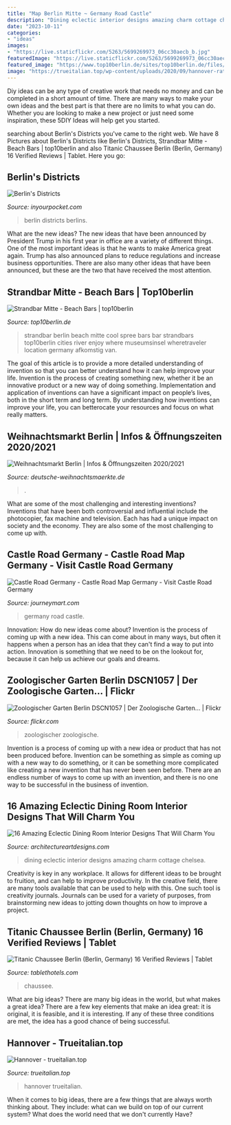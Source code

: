 ```yaml
---
title: "Map Berlin Mitte ~ Germany Road Castle"
description: "Dining eclectic interior designs amazing charm cottage chelsea"
date: "2023-10-11"
categories:
- "ideas"
images:
- "https://live.staticflickr.com/5263/5699269973_06cc30aecb_b.jpg"
featuredImage: "https://live.staticflickr.com/5263/5699269973_06cc30aecb_b.jpg"
featured_image: "https://www.top10berlin.de/sites/top10berlin.de/files/location/mainimages/2014/05/26/fullsize_strandbarmitte_betreiber1_foto_bernd_schoenberger.jpg"
image: "https://trueitalian.top/wp-content/uploads/2020/09/hannover-rathaus-2-1985x1116-1024x576.jpg"
---
```



Diy ideas can be any type of creative work that needs no money and can be completed in a short amount of time. There are many ways to make your own ideas and the best part is that there are no limits to what you can do. Whether you are looking to make a new project or just need some inspiration, these 5DIY Ideas will help get you started.

	

		
searching about Berlin&#039;s Districts you've came to the right web. We have 8 Pictures about Berlin&#039;s Districts like Berlin&#039;s Districts, Strandbar Mitte - Beach Bars | top10berlin and also Titanic Chaussee Berlin (Berlin, Germany) 16 Verified Reviews | Tablet. Here you go:
		
    
## Berlin&#039;s Districts

<img loading=lazy src="https://s.inyourpocket.com/gallery/118346.jpg" onerror="this.onerror=null;this.src='https://tse4.mm.bing.net/th?id=OIP.lpzs5T3DiQV-EAUSKQqbPgHaGF&amp;pid=15.1';" alt="Berlin&#039;s Districts">

_Source: inyourpocket.com_

>berlin districts berlins. 

	

What are the new ideas?
The new ideas that have been announced by President Trump in his first year in office are a variety of different things. One of the most important ideas is that he wants to make America great again. Trump has also announced plans to reduce regulations and increase business opportunities. There are also many other ideas that have been announced, but these are the two that have received the most attention.

    
## Strandbar Mitte - Beach Bars | Top10berlin

<img loading=lazy src="https://www.top10berlin.de/sites/top10berlin.de/files/location/mainimages/2014/05/26/fullsize_strandbarmitte_betreiber1_foto_bernd_schoenberger.jpg" onerror="this.onerror=null;this.src='https://tse2.mm.bing.net/th?id=OIP.ya2qmF4wVncrZlF7HR_0CwHaE7&amp;pid=15.1';" alt="Strandbar Mitte - Beach Bars | top10berlin">

_Source: top10berlin.de_

>strandbar berlin beach mitte cool spree bars bar strandbars top10berlin cities river enjoy where museumsinsel wheretraveler location germany afkomstig van. 

	

The goal of this article is to provide a more detailed understanding of invention so that you can better understand how it can help improve your life.
Invention is the process of creating something new, whether it be an innovative product or a new way of doing something. Implementation and application of inventions can have a significant impact on people’s lives, both in the short term and long term. By understanding how inventions can improve your life, you can betterocate your resources and focus on what really matters.

    
## Weihnachtsmarkt Berlin | Infos &amp; Öffnungszeiten 2020/2021

<img loading=lazy src="https://www.deutsche-weihnachtsmaerkte.de/data/images/kundenbilder/thumbs/christaven_1840@big.jpg" onerror="this.onerror=null;this.src='https://tse1.mm.bing.net/th?id=OIP.hRMObyoZfv6_RgvW899P3QHaFj&amp;pid=15.1';" alt="Weihnachtsmarkt Berlin | Infos &amp; Öffnungszeiten 2020/2021">

_Source: deutsche-weihnachtsmaerkte.de_

>. 

	

What are some of the most challenging and interesting inventions?
Inventions that have been both controversial and influential include the photocopier, fax machine and television. Each has had a unique impact on society and the economy. They are also some of the most challenging to come up with.

    
## Castle Road Germany - Castle Road Map Germany - Visit Castle Road Germany

<img loading=lazy src="http://www.journeymart.com/de/AttrationImages/lake-catle-road-germany.jpg" onerror="this.onerror=null;this.src='https://tse2.mm.bing.net/th?id=OIP.rBPjAQZqf8geD0fODm7gDgHaDY&amp;pid=15.1';" alt="Castle Road Germany - Castle Road Map Germany - Visit Castle Road Germany">

_Source: journeymart.com_

>germany road castle. 

	

Innovation: How do new ideas come about?
Invention is the process of coming up with a new idea. This can come about in many ways, but often it happens when a person has an idea that they can't find a way to put into action. Innovation is something that we need to be on the lookout for, because it can help us achieve our goals and dreams.

    
## Zoologischer Garten Berlin DSCN1057 | Der Zoologische Garten… | Flickr

<img loading=lazy src="https://live.staticflickr.com/5263/5699269973_06cc30aecb_b.jpg" onerror="this.onerror=null;this.src='https://tse2.mm.bing.net/th?id=OIP.jH1GIMbO-4hYFMpvQh2njwHaFj&amp;pid=15.1';" alt="Zoologischer Garten Berlin DSCN1057 | Der Zoologische Garten… | Flickr">

_Source: flickr.com_

>zoologischer zoologische. 

	

Invention is a process of coming up with a new idea or product that has not been produced before. Invention can be something as simple as coming up with a new way to do something, or it can be something more complicated like creating a new invention that has never been seen before. There are an endless number of ways to come up with an invention, and there is no one way to be successful in the business of invention.

    
## 16 Amazing Eclectic Dining Room Interior Designs That Will Charm You

<img loading=lazy src="http://www.architectureartdesigns.com/wp-content/uploads/2018/10/16-Amazing-Eclectic-Dining-Room-Interior-Designs-That-Will-Charm-You-10.jpg" onerror="this.onerror=null;this.src='https://tse4.mm.bing.net/th?id=OIP.AojN-S8HUUOU_M2nQGIjHwHaLG&amp;pid=15.1';" alt="16 Amazing Eclectic Dining Room Interior Designs That Will Charm You">

_Source: architectureartdesigns.com_

>dining eclectic interior designs amazing charm cottage chelsea. 

	

Creativity is key in any workplace. It allows for different ideas to be brought to fruition, and can help to improve productivity. In the creative field, there are many tools available that can be used to help with this. One such tool is creativity journals. Journals can be used for a variety of purposes, from brainstorming new ideas to jotting down thoughts on how to improve a project.

    
## Titanic Chaussee Berlin (Berlin, Germany) 16 Verified Reviews | Tablet

<img loading=lazy src="https://cdn1.tablethotels.com/media/hotels/slideshow_images_staged/large/1066294.jpg" onerror="this.onerror=null;this.src='https://tse3.mm.bing.net/th?id=OIP.41dyoNFajxf9shxDb0WtXAHaHa&amp;pid=15.1';" alt="Titanic Chaussee Berlin (Berlin, Germany) 16 Verified Reviews | Tablet">

_Source: tablethotels.com_

>chaussee. 

	

What are big ideas?
There are many big ideas in the world, but what makes a great idea? There are a few key elements that make an idea great: it is original, it is feasible, and it is interesting. If any of these three conditions are met, the idea has a good chance of being successful.

    
## Hannover - Trueitalian.top

<img loading=lazy src="https://trueitalian.top/wp-content/uploads/2020/09/hannover-rathaus-2-1985x1116-1024x576.jpg" onerror="this.onerror=null;this.src='https://tse4.mm.bing.net/th?id=OIP.rQfOwG0ANvdbBBy3gpNMOgHaEK&amp;pid=15.1';" alt="Hannover - trueitalian.top">

_Source: trueitalian.top_

>hannover trueitalian. 

	

When it comes to big ideas, there are a few things that are always worth thinking about. They include: what can we build on top of our current system? What does the world need that we don't currently Have?

